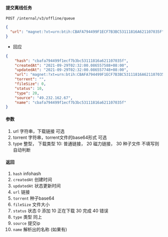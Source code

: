 #### 提交离线任务


```POST /internal/v3/offline/queue```

```json
{
  "url": "magnet:?xt=urn:btih:CBAFA794499F1ECF7B3BC53111816A621107035F"
}
```

* 回应

```json
{
    "hash": "cbafa794499f1ecf7b3bc53111816a621107035f",
    "createdAt": "2021-09-29T02:32:00.086557588+08:00",
    "updatedAt": "2021-09-29T02:32:00.086557748+08:00",
    "url": "magnet:?xt=urn:btih:CBAFA794499F1ECF7B3BC53111816A621107035F",
    "torrent": "",
    "fileSize": 0,
    "status": 10,
    "type": 20,
    "source": "49.232.162.67",
    "name": "cbafa794499f1ecf7b3bc53111816a621107035f"
}
```

#### 参数

1. url 字符串，下载链接 可选
2. torrent 字符串，torrent文件的base64形式 可选
3. type 整型， 下载类型 10: 普通链接， 20 磁力链接， 30 种子文件 不填写则自动判断


#### 返回

1. ```hash``` infohash
2. ```createdAt``` 创建时间
3. ```updatedAt``` 状态更新时间
4. ```url``` 链接
5. ```torrent``` 种子base64
6. ```fileSize``` 文件大小
7. ```status``` 状态 0 添加 10 正在下载 30 完成 40 错误
8. ```type``` 类型 同上
9. ```source``` 提交ip
10. ```name``` 解析出的名称 (如果有)